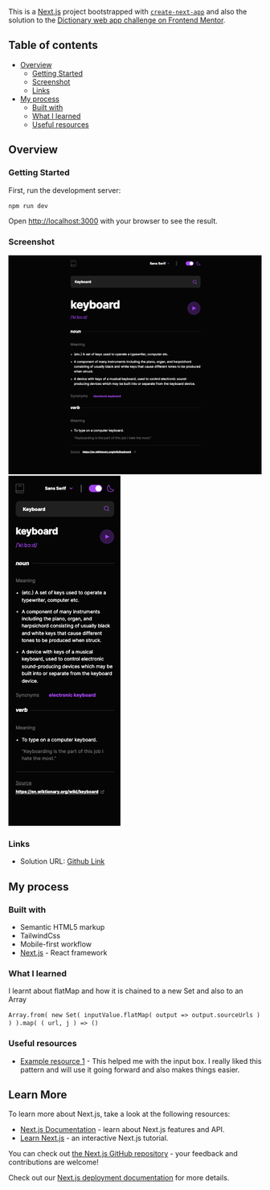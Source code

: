 This is a [Next.js](https://nextjs.org) project bootstrapped with [`create-next-app`](https://nextjs.org/docs/app/api-reference/cli/create-next-app) and also the solution to the [Dictionary web app challenge on Frontend Mentor](https://www.frontendmentor.io/challenges/dictionary-web-app-h5wwnyuKFL).

## Table of contents

- [Overview](#overview)
  - [Getting Started](#getting-started)
  - [Screenshot](#screenshot)
  - [Links](#links)
- [My process](#my-process)
  - [Built with](#built-with)
  - [What I learned](#what-i-learned)
  - [Useful resources](#useful-resources)



## Overview

### Getting Started

First, run the development server:

```bash
npm run dev
```

Open [http://localhost:3000](http://localhost:3000) with your browser to see the result.

### Screenshot

![Desktop Mode](./public/screenshot/Dictionary-App-Desktop.jpg)
![Mobile Mode](./public/screenshot/Dictionary-App-10-22-2024_07_45_PM.jpg)

### Links

- Solution URL: [Github Link](https://github.com/rafi983/dictionary)

## My process

### Built with

- Semantic HTML5 markup
- TailwindCss
- Mobile-first workflow
- [Next.js](https://nextjs.org/) - React framework

### What I learned

I learnt about flatMap and how it is chained to a new Set and also to an Array

```React
Array.from( new Set( inputValue.flatMap( output => output.sourceUrls ) ) ).map( ( url, j ) => ()
```


### Useful resources

- [Example resource 1](https://flowbite.com/docs/forms/input-field/) - This helped me with the input box. I really liked this pattern and will use it going forward and also makes things easier.


## Learn More

To learn more about Next.js, take a look at the following resources:

- [Next.js Documentation](https://nextjs.org/docs) - learn about Next.js features and API.
- [Learn Next.js](https://nextjs.org/learn) - an interactive Next.js tutorial.

You can check out [the Next.js GitHub repository](https://github.com/vercel/next.js) - your feedback and contributions are welcome!


Check out our [Next.js deployment documentation](https://nextjs.org/docs/app/building-your-application/deploying) for more details.
